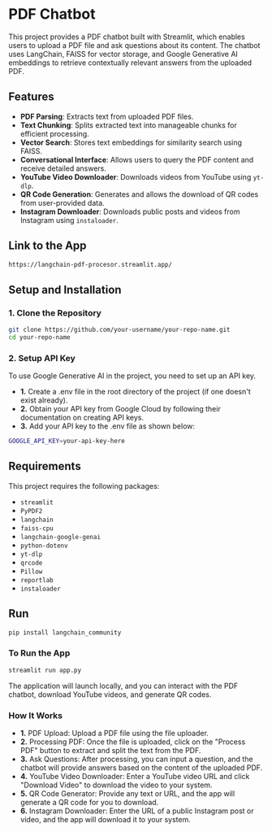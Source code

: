 # PDF Chatbot

This project provides a PDF chatbot built with Streamlit, which enables users to upload a PDF file and ask questions about its content. The chatbot uses LangChain, FAISS for vector storage, and Google Generative AI embeddings to retrieve contextually relevant answers from the uploaded PDF.

## Features

- **PDF Parsing**: Extracts text from uploaded PDF files.
- **Text Chunking**: Splits extracted text into manageable chunks for efficient processing.
- **Vector Search**: Stores text embeddings for similarity search using FAISS.
- **Conversational Interface**: Allows users to query the PDF content and receive detailed answers.
- **YouTube Video Downloader**: Downloads videos from YouTube using `yt-dlp`.
- **QR Code Generation**: Generates and allows the download of QR codes from user-provided data.
- **Instagram Downloader**: Downloads public posts and videos from Instagram using `instaloader`.

## Link to the App
```bash
https://langchain-pdf-procesor.streamlit.app/
```

## Setup and Installation

### 1. Clone the Repository

```bash
git clone https://github.com/your-username/your-repo-name.git
cd your-repo-name
```
### 2. Setup API Key

To use Google Generative AI in the project, you need to set up an API key.

- **1.** Create a .env file in the root directory of the project (if one doesn't exist already).
- **2.** Obtain your API key from Google Cloud by following their documentation on creating API keys.
- **3.** Add your API key to the .env file as shown below:

```bash
GOOGLE_API_KEY=your-api-key-here
```

## Requirements

This project requires the following packages:
- `streamlit`
- `PyPDF2`
- `langchain`
- `faiss-cpu`
- `langchain-google-genai`
- `python-dotenv`
- `yt-dlp`
- `qrcode`
- `Pillow`
- `reportlab`
- `instaloader`

## Run
```bash 
pip install langchain_community
```

### To Run the App 
```bash
streamlit run app.py
```
The application will launch locally, and you can interact with the PDF chatbot, download YouTube videos, and generate QR codes.

### How It Works
- **1.** PDF Upload: Upload a PDF file using the file uploader.
- **2.** Processing PDF: Once the file is uploaded, click on the "Process PDF" button to extract and split the text from the PDF.
- **3.** Ask Questions: After processing, you can input a question, and the chatbot will provide answers based on the content of the uploaded PDF.
- **4.** YouTube Video Downloader: Enter a YouTube video URL and click "Download Video" to download the video to your system.
- **5.** QR Code Generator: Provide any text or URL, and the app will generate a QR code for you to download.
- **6.** Instagram Downloader: Enter the URL of a public Instagram post or video, and the app will download it to your system.
